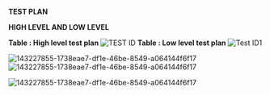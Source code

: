 **TEST PLAN**<br/> 

**HIGH LEVEL AND LOW LEVEL**<br/>

**Table : High level test plan**
![TEST ID](https://user-images.githubusercontent.com/86568971/143227855-1738eae7-df1e-46be-8549-a064144f6f17.jpg)
**Table : Low level test plan**
![Test ID1](https://user-images.githubusercontent.com/86568971/143230722-25c87c39-8f97-4703-a6ff-9ced58ca91fe.jpg)

![143227855-1738eae7-df1e-46be-8549-a064144f6f17](https://user-images.githubusercontent.com/86568971/143231030-f127fdad-9c63-448b-8610-bebc2bb84d4d.jpg)![143227855-1738eae7-df1e-46be-8549-a064144f6f17](https://user-images.githubusercontent.com/86568971/143231043-82ded586-8cca-48a9-9918-df7427681842.jpg)

![143227855-1738eae7-df1e-46be-8549-a064144f6f17](https://user-images.githubusercontent.com/86568971/143231037-318ff121-fd49-412a-8ed0-dc41f7658554.jpg)
